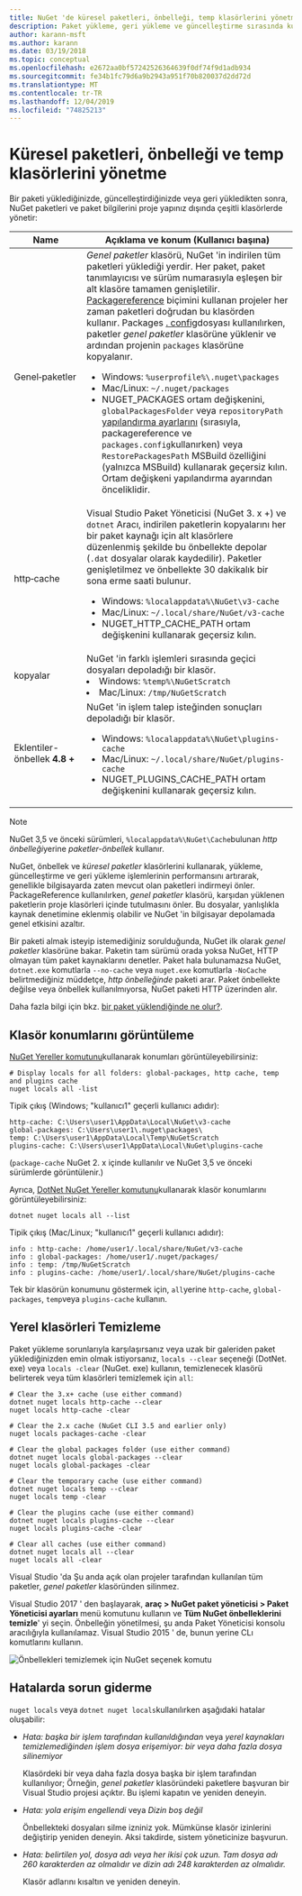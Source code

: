 ```yaml
---
title: NuGet 'de küresel paketleri, önbelleği, temp klasörlerini yönetme
description: Paket yükleme, geri yükleme ve güncelleştirme sırasında kullanılan genel paket yükleme klasörünü, paket önbelleğini ve bir bilgisayarda bulunan temp klasörlerini yönetme.
author: karann-msft
ms.author: karann
ms.date: 03/19/2018
ms.topic: conceptual
ms.openlocfilehash: e2672aa0bf57242526364639f0df74f9d1adb934
ms.sourcegitcommit: fe34b1fc79d6a9b2943a951f70b820037d2dd72d
ms.translationtype: MT
ms.contentlocale: tr-TR
ms.lasthandoff: 12/04/2019
ms.locfileid: "74825213"
---
```

# <a name="managing-the-global-packages-cache-and-temp-folders"></a>Küresel paketleri, önbelleği ve temp klasörlerini yönetme

Bir paketi yüklediğinizde, güncelleştirdiğinizde veya geri yükledikten sonra, NuGet paketleri ve paket bilgilerini proje yapınız dışında çeşitli klasörlerde yönetir:

| Name | Açıklama ve konum (Kullanıcı başına)|
| --- | --- |
| Genel&#8209;paketler | *Genel paketler* klasörü, NuGet 'in indirilen tüm paketleri yüklediği yerdir. Her paket, paket tanımlayıcısı ve sürüm numarasıyla eşleşen bir alt klasöre tamamen genişletilir. [Packagereference](package-references-in-project-files.md) biçimini kullanan projeler her zaman paketleri doğrudan bu klasörden kullanır. Packages [. config](../reference/packages-config.md)dosyası kullanılırken, paketler *genel paketler* klasörüne yüklenir ve ardından projenin `packages` klasörüne kopyalanır.<br/><ul><li>Windows: `%userprofile%\.nuget\packages`</li><li>Mac/Linux: `~/.nuget/packages`</li><li>NUGET_PACKAGES ortam değişkenini, `globalPackagesFolder` veya `repositoryPath` [yapılandırma ayarlarını](../reference/nuget-config-file.md#config-section) (sırasıyla, packagereference ve `packages.config`kullanırken) veya `RestorePackagesPath` MSBuild özelliğini (yalnızca MSBuild) kullanarak geçersiz kılın. Ortam değişkeni yapılandırma ayarından önceliklidir.</li></ul> |
| http&#8209;cache | Visual Studio Paket Yöneticisi (NuGet 3. x +) ve `dotnet` Aracı, indirilen paketlerin kopyalarını her bir paket kaynağı için alt klasörlere düzenlenmiş şekilde bu önbellekte depolar (`.dat` dosyalar olarak kaydedilir). Paketler genişletilmez ve önbellekte 30 dakikalık bir sona erme saati bulunur.<br/><ul><li>Windows: `%localappdata%\NuGet\v3-cache`</li><li>Mac/Linux: `~/.local/share/NuGet/v3-cache`</li><li>NUGET_HTTP_CACHE_PATH ortam değişkenini kullanarak geçersiz kılın.</li></ul> |
| kopyalar | NuGet 'in farklı işlemleri sırasında geçici dosyaları depoladığı bir klasör.<br/><li>Windows: `%temp%\NuGetScratch`</li><li>Mac/Linux: `/tmp/NuGetScratch`</li></ul> |
| Eklentiler-önbellek **4.8 +** | NuGet 'in işlem talep isteğinden sonuçları depoladığı bir klasör.<br/><ul><li>Windows: `%localappdata%\NuGet\plugins-cache`</li><li>Mac/Linux: `~/.local/share/NuGet/plugins-cache`</li><li>NUGET_PLUGINS_CACHE_PATH ortam değişkenini kullanarak geçersiz kılın.</li></ul> |

> [!Note]
> NuGet 3,5 ve önceki sürümleri, `%localappdata%\NuGet\Cache`bulunan *http önbelleği*yerine *paketler-önbellek* kullanır.

NuGet, önbellek ve *küresel paketler* klasörlerini kullanarak, yükleme, güncelleştirme ve geri yükleme işlemlerinin performansını artırarak, genellikle bilgisayarda zaten mevcut olan paketleri indirmeyi önler. PackageReference kullanılırken, *genel paketler* klasörü, karşıdan yüklenen paketlerin proje klasörleri içinde tutulmasını önler. Bu dosyalar, yanlışlıkla kaynak denetimine eklenmiş olabilir ve NuGet 'in bilgisayar depolamada genel etkisini azaltır.

Bir paketi almak isteyip istemediğiniz sorulduğunda, NuGet ilk olarak *genel paketler* klasörüne bakar. Paketin tam sürümü orada yoksa NuGet, HTTP olmayan tüm paket kaynaklarını denetler. Paket hala bulunamazsa NuGet, `dotnet.exe` komutlarla `--no-cache` veya `nuget.exe` komutlarla `-NoCache` belirtmediğiniz müddetçe, *http önbelleğinde* paketi arar. Paket önbellekte değilse veya önbellek kullanılmıyorsa, NuGet paketi HTTP üzerinden alır.

Daha fazla bilgi için bkz. [bir paket yüklendiğinde ne olur?](../concepts/package-installation-process.md).

## <a name="viewing-folder-locations"></a>Klasör konumlarını görüntüleme

[NuGet Yereller komutunu](../reference/cli-reference/cli-ref-locals.md)kullanarak konumları görüntüleyebilirsiniz:

```cli
# Display locals for all folders: global-packages, http cache, temp and plugins cache
nuget locals all -list
```

Tipik çıkış (Windows; "kullanıcı1" geçerli kullanıcı adıdır):

```output
http-cache: C:\Users\user1\AppData\Local\NuGet\v3-cache
global-packages: C:\Users\user1\.nuget\packages\
temp: C:\Users\user1\AppData\Local\Temp\NuGetScratch
plugins-cache: C:\Users\user1\AppData\Local\NuGet\plugins-cache
```

(`package-cache` NuGet 2. x içinde kullanılır ve NuGet 3,5 ve önceki sürümlerde görüntülenir.)

Ayrıca, [DotNet NuGet Yereller komutunu](/dotnet/core/tools/dotnet-nuget-locals)kullanarak klasör konumlarını görüntüleyebilirsiniz:

```dotnetcli
dotnet nuget locals all --list
```

Tipik çıkış (Mac/Linux; "kullanıcı1" geçerli kullanıcı adıdır):

```output
info : http-cache: /home/user1/.local/share/NuGet/v3-cache
info : global-packages: /home/user1/.nuget/packages/
info : temp: /tmp/NuGetScratch
info : plugins-cache: /home/user1/.local/share/NuGet/plugins-cache
```

Tek bir klasörün konumunu göstermek için, `all`yerine `http-cache`, `global-packages`, `temp`veya `plugins-cache` kullanın.

## <a name="clearing-local-folders"></a>Yerel klasörleri Temizleme

Paket yükleme sorunlarıyla karşılaşırsanız veya uzak bir galeriden paket yüklediğinizden emin olmak istiyorsanız, `locals --clear` seçeneği (DotNet. exe) veya `locals -clear` (NuGet. exe) kullanın, temizlenecek klasörü belirterek veya tüm klasörleri temizlemek için `all`:

```cli
# Clear the 3.x+ cache (use either command)
dotnet nuget locals http-cache --clear
nuget locals http-cache -clear

# Clear the 2.x cache (NuGet CLI 3.5 and earlier only)
nuget locals packages-cache -clear

# Clear the global packages folder (use either command)
dotnet nuget locals global-packages --clear
nuget locals global-packages -clear

# Clear the temporary cache (use either command)
dotnet nuget locals temp --clear
nuget locals temp -clear

# Clear the plugins cache (use either command)
dotnet nuget locals plugins-cache --clear
nuget locals plugins-cache -clear

# Clear all caches (use either command)
dotnet nuget locals all --clear
nuget locals all -clear
```

Visual Studio 'da Şu anda açık olan projeler tarafından kullanılan tüm paketler, *genel paketler* klasöründen silinmez.

Visual Studio 2017 ' den başlayarak, **araç > NuGet paket yöneticisi > Paket Yöneticisi ayarları** menü komutunu kullanın ve **Tüm NuGet önbelleklerini temizle**' yi seçin. Önbelleğin yönetilmesi, şu anda Paket Yöneticisi konsolu aracılığıyla kullanılamaz. Visual Studio 2015 ' de, bunun yerine CLı komutlarını kullanın.

![Önbellekleri temizlemek için NuGet seçenek komutu](media/options-clear-caches.png)

## <a name="troubleshooting-errors"></a>Hatalarda sorun giderme

`nuget locals` veya `dotnet nuget locals`kullanılırken aşağıdaki hatalar oluşabilir:

- *Hata: başka bir işlem tarafından kullanıldığından* veya *yerel kaynakları temizlemediğinden işlem dosya <package> erişemiyor: bir veya daha fazla dosya silinemiyor*

    Klasördeki bir veya daha fazla dosya başka bir işlem tarafından kullanılıyor; Örneğin, *genel paketler* klasöründeki paketlere başvuran bir Visual Studio projesi açıktır. Bu işlemi kapatın ve yeniden deneyin.

- *Hata: <path> yola erişim engellendi* veya *Dizin boş değil*

    Önbellekteki dosyaları silme izniniz yok. Mümkünse klasör izinlerini değiştirip yeniden deneyin. Aksi takdirde, sistem yöneticinize başvurun.

- *Hata: belirtilen yol, dosya adı veya her ikisi çok uzun. Tam dosya adı 260 karakterden az olmalıdır ve dizin adı 248 karakterden az olmalıdır.*

    Klasör adlarını kısaltın ve yeniden deneyin.
